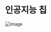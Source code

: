 # 인공지능 칩


![image](https://user-images.githubusercontent.com/114568074/194190364-5b5df064-50e6-4e9d-94d0-20ac621c1e33.png)

